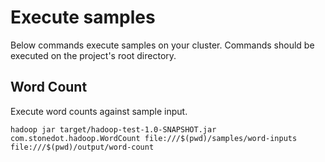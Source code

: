 # Execute samples
Below commands execute samples on your cluster. Commands should be executed on the project's root directory.

## Word Count
Execute word counts against sample input.

```shell
hadoop jar target/hadoop-test-1.0-SNAPSHOT.jar com.stonedot.hadoop.WordCount file:///$(pwd)/samples/word-inputs file:///$(pwd)/output/word-count
```